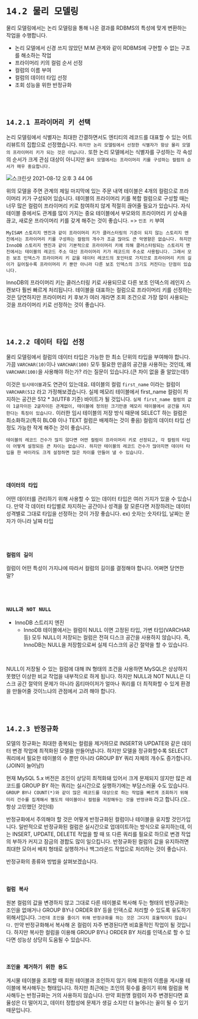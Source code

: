 # `14.2 물리 모델링`

물리 모델링에서는 논리 모델링을 통해 나온 결과를 RDBMS의 특성에 맞게 변환하는 작업을 수행합니다.

- 논리 모델에서 신경 쓰지 않았던 M:M 관계와 같이 RDBMS에 구현할 수 없는 구조를 해소하는 작업
- 프라이머리 키의 컬럼 순서 선정
- 컬럼의 이름 부여
- 컬럼의 데이터 타입 선정
- 조회 성능을 위한 반정규화

<br> <br>

## `14.2.1 프라이머리 키 선택`

논리 모델링에서 식별자는 최대한 간결하면서도 엔티티의 레코드를 대표할 수 있는 어트리뷰트의 집합으로 선정했습니다. `하지만 논리 모델링에서 선정한 식별자가 항상 물리 모델의 프라이머리 키가 되는 것은 아닙니다.`
또한 논리 모델에서는 식별자를 구성하는 각 속성의 순서가 크게 관심 대상이 아니지만 `물리 모델에서는 프라이머리 키를 구성하는 컬럼의 순서가 매우 중요합니다.`

![스크린샷 2021-08-12 오후 3 44 06](https://user-images.githubusercontent.com/45676906/129150151-579ab850-66de-44e1-8924-4f53b7f29e83.png)

위의 모델을 주면 관계의 제일 마지막에 있는 주문 내역 테이블은 4개의 컬럼으로 프라이머리 키가 구성되어 있습니다. 테이블의 프라이머리 키를 복합 컬럼으로 구성할 때는 너무 많은 컬럼이 프라이머리 키로 참여하지 않게 적절히 끊어줄 필요가 있습니다. 자식 테이블 중에서도 관계를 많이 가지는 중요 테이블에서 부모와의 프라이머리 키 상속을 끊고, 새로운 프라이머리 키를 갖게 해주는 것이 좋습니다. => `인조 키` 부여

```
MyISAM 스토리지 엔진과 같이 프라이머리 키가 클러스터링의 기준이 되지 않는 스토리지 엔진에서는 프라이머리 키를 구성하는 컬럼의 개수가 조금 많아도 큰 악영향은 없습니다. 하지만 InnoDB 스토리지 엔진과 같이 기본적으로 프라이머리 키에 의해 클러스터링되는 스토리지 엔진에서는 테이블의 레코드 주소 대신 프라이머리 키가 레코드의 주소로 사용됩니다. 그래서 모든 보조 인덱스가 프라이머리 키 값을 데이터 레코드의 포인터로 가지므로 프라이머리 키의 길이가 길어질수록 프라이머리 키 뿐만 아니라 다른 보조 인덱스의 크기도 커진다는 단점이 있습니다.
```

InnoDB의 프라이머리 키는 클러스터링 키로 사용되므로 다른 보조 인덱스의 레인지 스캔보다 훨씬 빠르게 처리됩니다. 테이블을 대표하는 컬럼으로 프라이머리 키를 선정하는 것은 당연하지만 프라이머리 키 후보가 여러 개라면 조회 조건으로 가장 많이 사용되는 것을 프라이머리 키로 선정하는 것이 좋습니다. 

<br> <br>

## `14.2.2 데이터 타입 선정`

물리 모델링에서 컬럼의 데이터 타입은 가능한 한 최소 단위의 타입을 부여해야 합니다. 가끔 `VARCHAR(10)`이나 `VARCHAR(100)` 모두 필요한 만큼의 공간을 사용하는 것인데, 왜 `VARCHAR(100)`을 사용해야 하는가? 라는 질문이 있습니다.(큰 차이 없을 줄 알았는데!)

이것은 `임시테이블`과도 연관이 있는데요. 테이블의 컬럼 `first_name` 이라는 컬럼이 `VARCHAR(512` 라고 가정해보겠습니다. 실제 메모리 테이블에서 first_name 컬럼이 차지하는 공간은 512 * 3(UTF8 기준) 바이트가 될 것입니다. `실제 first_name 컬럼의 값이 1글자이든 2글자이든 관계없이, 테이블에 정의된 크기만큼 메모리 테이블에서 공간을 차지한다는 특징이 있습니다.`
이러한 임시 테이블의 저장 방식 때문에 SELECT 하는 컬럼은 최소화하고(특히 BLOB 이나 TEXT 컬럼은 배제하는 것이 좋음) 컬럼의 데이터 타입 선정도 가능한 작게 해주는 것이 좋습니다.

`테이블의 레코드 건수가 많지 않다면 어떤 컬럼이 프라이머리 키로 선정되고, 각 컬럼의 타입이 어떻게 설정되든 큰 차이는 없습니다. 하지만 테이블의 레코드 건수가 많아지면 데이터 타입을 한 바이라도 크게 설정하면 많은 차이를 만들어 낼 수 있습니다.`

<br> <br>

### `데이터의 타입`

어떤 데이터를 관리하기 위해 사용할 수 있는 데이터 타입은 여러 가지가 있을 수 있습니다. 만약 각 데이터 타입별로 차지하는 공간이나 성격을 잘 모른다면 저장하려는 데이터 성격별로 그대로 타입을 선정하는 것이 가장 좋습니다.
ex) 숫자는 숫자타입, 날짜는 문자가 아니라 날짜 타입

<br> <br>

### `컬럼의 길이`

컬럼이 어떤 특성이 가지냐에 따라서 컬럼의 길이를 결정해야 합니다. 어쩌면 당연한 말?

<br> <br>

### `NULL과 NOT NULL`

- InnoDB 스트리지 엔진
  - InnoDB 테이블에서는 컬럼이 NULL 이면 고정된 타입, 가변 타입(VARCHAR 등) 모두 NULL이 저장되는 컬럼은 전혀 디스크 공간을 사용하지 않습니다. 즉, InnoDB는 NULL을 저장함으로써 실제 디스크의 공간 절약을 할 수 있습니다.
  
<br>

NULL이 저장될 수 있는 컬럼에 대해 IN 형태의 조건을 사용하면 MySQL은 상상하지 못했던 이상한 비교 작업을 내부적으로 하게 됩니다. 
하지만 NULL과 NOT NULL은 디스크 공간 절약의 문제가 아니라 옵티마이저가 얼마나 쿼리를 더 최적화할 수 있게 환경을 만들어줄 것이느냐의 관점에서 고려 해야 합니다.

<br> <br>

## `14.2.3 반정규화`

모델의 정규화는 최대한 중복되는 컬럼을 제거하므로 INSERT와 UPDATE와 같은 데이터 변경 작업에 최적화된 모델을 만들어냅니다. 하지만 모델을 정규화할수록 SELECT 쿼리에서 필요한 테이블의 수 뿐만 아니라 GROUP BY 쿼리 자체의 개수도 증가합니다. (JOIN이 늘어남!)

현재 MySQL 5.x 버전은 조인이 상당히 최적화돼 있어서 크게 문제되지 않지만 많은 레코드를 GROUP BY 하는 쿼리는 실시간으로 실행하기에는 부담스러울 수도 있습니다. `GROUP BY나 COUNT(*)와 같이 많은 레코드를 대상으로 하는 작업을 빠르게 조회하기 위해 미리 건수를 집계해서 별도의 테이블이나 컬럼을 저장해두는 것을 반정규화` 라고 합니다.(오.. 항상 고민했던 것인데)

반정규화에서 주의해야 할 것은 어떻게 반정규화된 컬럼이나 테이블을 유지할 것인가입니다. 일반적으로 반정규화된 컬럼은 실시간으로 업데이트하는 방식으로 유지하는데, 이는 INSERT, UPDATE, DELETE 작업을 할 때 또 다른 쿼리를 필요로 하므로 변경 작업의 부하가 커지고 잠금의 경합도 많이 일으킵니다. 
반정규화된 컬럼의 값을 유지하려면 최대한 모아서 배치 형태로 실행하거나 백그라운드 작업으로 처리하는 것이 좋습니다.

반정규화의 종류와 방법을 살펴보겠습니다. 

<br> 

### `컬럼 복사`

원본 컬럼의 값을 변경하지 않고 그대로 다른 테이블로 복사해 두는 형태의 반정규화는 조인을 없애거나 GROUP BY나 ORDER BY 등을 인덱스로 처리할 수 있도록 유도하기 위해서입니다.
`그런데 조인을 줄이기 위해 반정규화를 하는 것은 그다지 효율적이지 않습니다.` 만약 반정규화해서 복사해 온 컬럼이 자주 변경된다면 비효올적인 작업이 될 것입니다. 하지만 복사한 컬럼을 이용해 GROUP BY나 ORDER BY 처리를 인덱스로 할 수 있다면 성능상 상당히 도움될 수 있습니다.

<br>

### `조인을 제거하기 위한 용도`

게시물 테이블을 조회할 때 회원 테이블과 조인하지 않기 위해 회원의 이름을 게시물 테이블에 복사해두는 형태입니다. 하지만 최근에는 조인의 횟수를 줄이기 위해 컬럼을 복사해두는 반정규화는 거의 사용하지 않습니다.
만약 회원명 컬럼이 자주 변경된다면 효율성은 더 떨어지고, 데이터 정합성에 문제가 생길 소지만 더 늘어나는 꼴이 될 수 있기 때문입니다.

